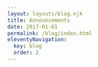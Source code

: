```yaml
---
layout: layouts/blog.njk
title: Announcements
date: 2017-01-01
permalink: /blog/index.html
eleventyNavigation:
  key: blog
  order: 2
---
```

